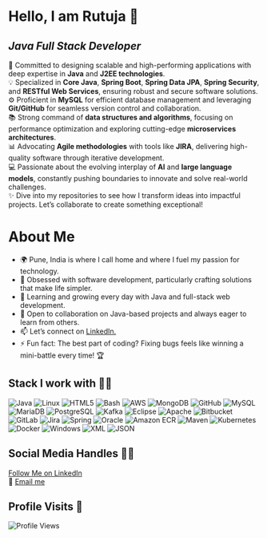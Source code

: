# Hello, I am Rutuja 👋
## *_Java Full Stack Developer_*
🚀 Committed to designing scalable and high-performing applications with deep expertise in **Java** and **J2EE technologies**.  
💡 Specialized in **Core Java**, **Spring Boot**, **Spring Data JPA**, **Spring Security**, and **RESTful Web Services**, ensuring robust and secure software solutions.  
⚙️ Proficient in **MySQL** for efficient database management and leveraging **Git/GitHub** for seamless version control and collaboration.  
📚 Strong command of **data structures and algorithms**, focusing on performance optimization and exploring cutting-edge **microservices architectures**.  
📊 Advocating **Agile methodologies** with tools like **JIRA**, delivering high-quality software through iterative development.  
💻 Passionate about the evolving interplay of **AI** and **large language models**, constantly pushing boundaries to innovate and solve real-world challenges.  
✨ Dive into my repositories to see how I transform ideas into impactful projects. Let’s collaborate to create something exceptional! 

# About Me 
- 🌍 Pune, India is where I call home and where I fuel my passion for technology.
- 👀 Obsessed with software development, particularly crafting solutions that make life simpler.
- 🌱 Learning and growing every day with Java and full-stack web development.
- 💞️ Open to collaboration on Java-based projects and always eager to learn from others.
- 📫 Let’s connect on <a href="https://www.linkedin.com/in/rutuja-divase-694695207/"> LinkedIn. </a>
- ⚡ Fun fact: The best part of coding? Fixing bugs feels like winning a mini-battle every time! 🏆

## Stack I work with 👨‍💻

![Java](https://img.shields.io/badge/-Java-blue?style=flat-square&logo=java&logoColor=white)
![Linux](https://img.shields.io/badge/-Linux-black?style=flat-square&logo=linux&logoColor=white)
![HTML5](https://img.shields.io/badge/-HTML5-orange?style=flat-square&logo=html5&logoColor=white)
![Bash](https://img.shields.io/badge/-Bash-4EAA25?style=flat-square&logo=gnu-bash&logoColor=white)
![AWS](https://img.shields.io/badge/-AWS-232F3E?style=flat-square&logo=amazon-aws&logoColor=white)
![MongoDB](https://img.shields.io/badge/-MongoDB-47A248?style=flat-square&logo=mongodb&logoColor=white)
![GitHub](https://img.shields.io/badge/-GitHub-black?style=flat-square&logo=github&logoColor=white)
![MySQL](https://img.shields.io/badge/-MySQL-4479A1?style=flat-square&logo=mysql&logoColor=white)
![MariaDB](https://img.shields.io/badge/-MariaDB-003B57?style=flat-square&logo=mariadb&logoColor=white)
![PostgreSQL](https://img.shields.io/badge/-PostgreSQL-4169E1?style=flat-square&logo=postgresql&logoColor=white)
![Kafka](https://img.shields.io/badge/-Kafka-231F20?style=flat-square&logo=apache-kafka&logoColor=white)
![Eclipse](https://img.shields.io/badge/-Eclipse-2C2255?style=flat-square&logo=eclipse&logoColor=white)
![Apache](https://img.shields.io/badge/-Apache-D22128?style=flat-square&logo=apache&logoColor=white)
![Bitbucket](https://img.shields.io/badge/-Bitbucket-0052CC?style=flat-square&logo=bitbucket&logoColor=white)
![GitLab](https://img.shields.io/badge/-GitLab-FC6D26?style=flat-square&logo=gitlab&logoColor=white)
![Jira](https://img.shields.io/badge/-Jira-0052CC?style=flat-square&logo=jira&logoColor=white)
![Spring](https://img.shields.io/badge/-Spring-6DB33F?style=flat-square&logo=spring&logoColor=white)
![Oracle](https://img.shields.io/badge/-Oracle-F80000?style=flat-square&logo=oracle&logoColor=white)
![Amazon ECR](https://img.shields.io/badge/-Amazon%20ECR-FF9900?style=flat-square&logo=amazon-ecr&logoColor=white)
![Maven](https://img.shields.io/badge/-Maven-C71A36?style=flat-square&logo=apache-maven&logoColor=white)
![Kubernetes](https://img.shields.io/badge/-Kubernetes-326CE5?style=flat-square&logo=kubernetes&logoColor=white)
![Docker](https://img.shields.io/badge/-Docker-2496ED?style=flat-square&logo=docker&logoColor=white)
![Windows](https://img.shields.io/badge/-Windows-0078D6?style=flat-square&logo=microsoft-windows&logoColor=white)
![XML](https://img.shields.io/badge/-XML-FF6600?style=flat-square&logo=xml&logoColor=white)
![JSON](https://img.shields.io/badge/-JSON-000000?style=flat-square&logo=json&logoColor=white)

## Social Media Handles 🦸‍♂️
[Follow Me on LinkedIn ](https://www.linkedin.com/in/rutuja-divase-694695207/)  
📧 [Email me](mailto:divaserutuja7@gmail.com)

## Profile Visits 👀
![Profile Views](https://komarev.com/ghpvc/?username=RD-2000)



